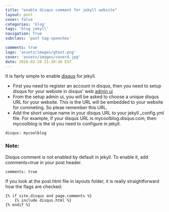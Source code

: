 ```yaml
---
title: "enable disqus comment for jekyll website"
layout: post
cover: false
categories: 'blog'
tags: 'blog jekyll'
navigation: True
subclass: 'post tag-speeches'

comments: true
logo: 'assets/images/ghost.png'
cover: 'assets/images/cover4.jpg'
date: 2016-02-20 21:39:36 EST
---
```


It is fairly simple to enable [disqus](https://disqus.com) for jekyll. 

- First you need to register an account in disqus, then you need to setup disqus for your webiste in disqus' web [admin ui](https://disqus.com/admin/create/)
- From the setup admin ui, you will be asked to choose a unique disqus URL for your website. This is the URL will be embedded to your website for commeting. So pleae remember this URL.
- Add the short unique name in your disqus URL to your jekyll _config.yml file. For example, if your disqus URL is mycoolblog.disqus.com, then mycoolblog is the id you need to configure in jekyll.

```
disqus: mycoolblog
```

### Note:

Disqus comment is not enabled by default in jekyll. To enable it, add comments=true in your post header.

```
comments: true
```

If you look at the post.html file in layouts folder, it is really straightforward how the flags are checked:

```
{% if site.disqus and page.comments %}
    {% include disqus.html %}
{% endif %}
```





